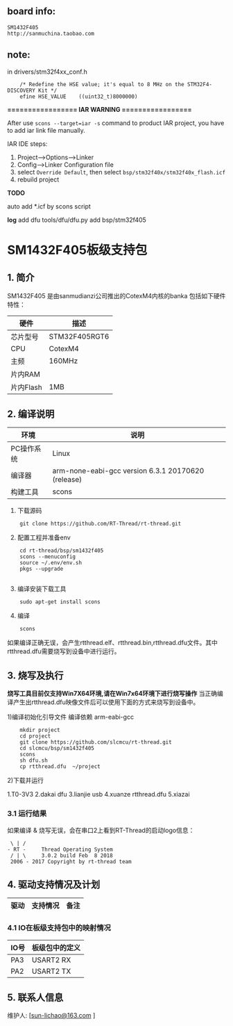 ## board info:

    SM1432F405
    http://sanmuchina.taobao.com

## note:

in drivers/stm32f4xx_conf.h

```
    /* Redefine the HSE value; it's equal to 8 MHz on the STM32F4-DISCOVERY Kit */
    efine HSE_VALUE    ((uint32_t)8000000)
```
 
 **================= IAR WARNING =================**
 
After use `scons --target=iar -s` command to product IAR project, you have to add iar link file manually.

IAR IDE steps:
1. Project-->Options-->Linker
2. Config-->Linker Configuration file
3. select `Override Default`, then select `bsp/stm32f40x/stm32f40x_flash.icf`
4. rebuild project

**TODO**

auto add *.icf by scons script

**log**
add dfu tools/dfu/dfu.py
add bsp/stm32f405



# SM1432F405板级支持包

## 1. 简介

SM1432F405 是由sanmudianzi公司推出的CotexM4内核的banka
包括如下硬件特性：

| 硬件 | 描述 |
| -- | -- |
|芯片型号| STM32F405RGT6 |
|CPU| CotexM4 |
|主频| 160MHz |
|片内RAM |  |
|片内Flash | 1MB|

## 2. 编译说明

| 环境 | 说明 |
| --- | --- |
|PC操作系统|Linux|
|编译器|arm-none-eabi-gcc version 6.3.1 20170620 (release)|
|构建工具|scons|
1) 下载源码

```
    git clone https://github.com/RT-Thread/rt-thread.git
```
2) 配置工程并准备env
```
    cd rt-thread/bsp/sm1432f405
    scons --menuconfig
    source ~/.env/env.sh
    pkgs --upgrade
    
```
3) 编译安装下载工具
```
    sudo apt-get install scons
```
4) 编译
```
    scons
```
如果编译正确无误，会产生rtthread.elf、rtthread.bin,rtthread.dfu文件。其中rtthread.dfu需要烧写到设备中进行运行。

## 3. 烧写及执行
**烧写工具目前仅支持Win7X64环境,请在Win7x64环境下进行烧写操作**
当正确编译产生出rtthread.dfu映像文件后可以使用下面的方式来烧写到设备中。

1)编译初始化引导文件
编译依赖 arm-eabi-gcc
```
    mkdir project
    cd project
    git clone https://github.com/slcmcu/rt-thread.git
    cd slcmcu/bsp/sm1432f405
    scons
    sh dfu.sh
    cp rtthread.dfu  ~/project
```
2)下载并运行

1.T0-3V3
2.dakai dfu
3.lianjie usb
4.xuanze rtthread.dfu
5.xiazai

### 3.1 运行结果

如果编译 & 烧写无误，会在串口2上看到RT-Thread的启动logo信息：

```
 \ | /
- RT -     Thread Operating System
 / | \     3.0.2 build Feb  8 2018
 2006 - 2017 Copyright by rt-thread team
```


## 4. 驱动支持情况及计划

| 驱动 | 支持情况  |  备注  |
| ------ | :----:  | :------:  |



### 4.1 IO在板级支持包中的映射情况

| IO号 | 板级包中的定义 |
| -- | -- |
| PA3 | USART2 RX |
| PA2 | USART2 TX |



## 5. 联系人信息

维护人:
[sun-lichao@163.com ]


  [1]: https://www.rt-thread.org/page/download.html
  [4]: https://github.com/slcmcu/rt-thread
  [5]: mailto:sun-lichao@163.com

